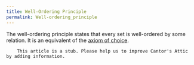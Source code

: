 ```yaml
---
title: Well-Ordering Principle
permalink: Well-ordering_principle
---
```












  
The well-ordering principle states that every set is well-ordered by
some relation. It is an equivalent of the [axiom of
choice](Axiom_of_choice "Axiom of choice").

  

        This article is a stub. Please help us to improve Cantor's Attic by adding information.


